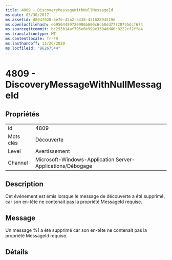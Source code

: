 ```yaml
---
title: 4809 - DiscoveryMessageWithNullMessageId
ms.date: 03/30/2017
ms.assetid: d8947028-ae7e-45a2-a438-43162894519e
ms.openlocfilehash: e69564489720986b600c6c68dd77728755dcf674
ms.sourcegitcommit: bc293b14af795e0e999e3304dd40c0222cf2ffe4
ms.translationtype: MT
ms.contentlocale: fr-FR
ms.lasthandoff: 11/26/2020
ms.locfileid: "96267544"
---
```

# <a name="4809---discoverymessagewithnullmessageid"></a>4809 - DiscoveryMessageWithNullMessageId

## <a name="properties"></a>Propriétés  
  
|||  
|-|-|  
|id|4809|  
|Mots clés|Découverte|  
|Level|Avertissement|  
|Channel|Microsoft-Windows-Application Server-Applications/Débogage|  
  
## <a name="description"></a>Description  

 Cet événement est émis lorsque le message de découverte a été supprimé, car son en-tête ne contenait pas la propriété MessageId requise.  
  
## <a name="message"></a>Message  

 Un message %1 a été supprimé car son en-tête ne contenait pas la propriété MessageId requise.  
  
## <a name="details"></a>Détails

